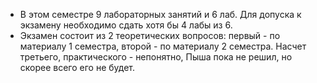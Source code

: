 - В этом семестре 9 лабораторных занятий и 6 лаб. Для допуска к экзамену необходимо сдать хотя бы 4 лабы из 6.  
- Экзамен состоит из 2 теоретических вопросов: первый - по материалу 1 семестра, второй - по материалу 2 семестра. Насчет третьего, практического - непонятно, Пыша пока не решил, но скорее всего его не будет.